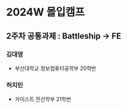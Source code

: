 # 2024W 몰입캠프

## 2주차 공통과제 : Battleship -> FE

### 김대영
- 부산대학교 정보컴퓨터공학부 20학번

### 허지민
- 카이스트 전산학부 21학번